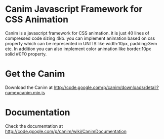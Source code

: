 # Canim Javascript Framework for CSS Animation #

Canim is a javascript framework for CSS animation. it is just 40 lines of compressed code sizing 4kb. you can implement animation based on css property which can be represented in UNITS like width:10px, padding:3em etc. In addition you can also implement color animation like border:10px solid #0F0 property.

# Get the Canim #

Download the Canim at http://code.google.com/p/canim/downloads/detail?name=canim.min.js

# Documentation #

Check the documentation at http://code.google.com/p/canim/wiki/CanimDocumentation